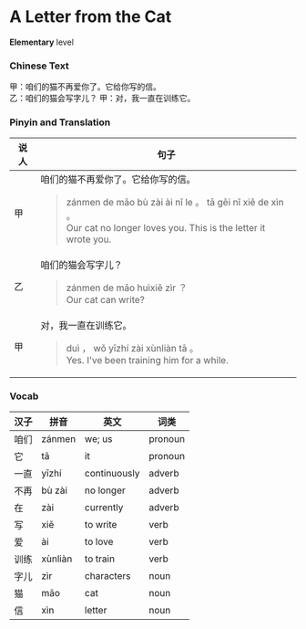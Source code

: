 # A Letter from the Cat
**Elementary** level
### Chinese Text
甲：咱们的猫不再爱你了。它给你写的信。<br />乙：咱们的猫会写字儿？
甲：对，我一直在训练它。

### Pinyin and Translation
|说人|句子|
|----|----|
|甲|咱们的猫不再爱你了。它给你写的信。<blockquote>zánmen de māo bù zài ài nǐ le 。 tā gěi nǐ xiě de xìn 。<br />Our cat no longer loves you. This is the letter it wrote you.</blockquote>|
|乙|咱们的猫会写字儿？<blockquote>zánmen de māo huìxiě zìr ？<br />Our cat can write?</blockquote>|
|甲|对，我一直在训练它。<blockquote>duì ， wǒ yīzhí zài xùnliàn tā 。<br />Yes. I've been training him for a while.</blockquote>|
### Vocab
|汉子|拼音|英文|词类|
|----|----|----|----|
|咱们|zánmen|we; us|pronoun|
|它|tā|it|pronoun|
|一直|yīzhí|continuously|adverb|
|不再|bù zài|no longer|adverb|
|在|zài|currently|adverb|
|写|xiě|to write|verb|
|爱|ài|to love|verb|
|训练|xùnliàn|to train|verb|
|字儿|zìr|characters|noun|
|猫|māo|cat|noun|
|信|xìn|letter|noun|